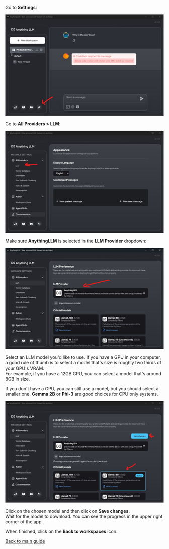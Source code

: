 Go to **Settings**:

![Settings Screenshot](/media/AnythingLLM%20Model%20Required.jpg)

Go to **All Providers > LLM**:

![LLM Screenshot](/media/AnythingLLM%20Model%20Management.jpg)

Make sure **AnythingLLM** is selected in the **LLM Provider** dropdown:

![LLM Screenshot](/media/AnythingLLM%20Model%20Management%20Provider.jpg)

Select an LLM model you'd like to use. If you have a GPU in your computer, a good rule of thumb is to select a model that's size is roughly two thirds of your GPU's VRAM.  
For example, if you have a 12GB GPU, you can select a model that's around 8GB in size.  

If you don't have a GPU, you can still use a model, but you should select a smaller one. **Gemma 2B** or **Phi-3** are good choices for CPU only systems.

![LLM Screenshot](/media/AnythingLLM%20Model%20Management%20Model.jpg)

Click on the chosen model and then click on **Save changes**.  
Wait for the model to download. You can see the progress in the upper right corner of the app.

When finished, click on the **Back to workspaces** icon.

[Back to main guide](/readme.md)